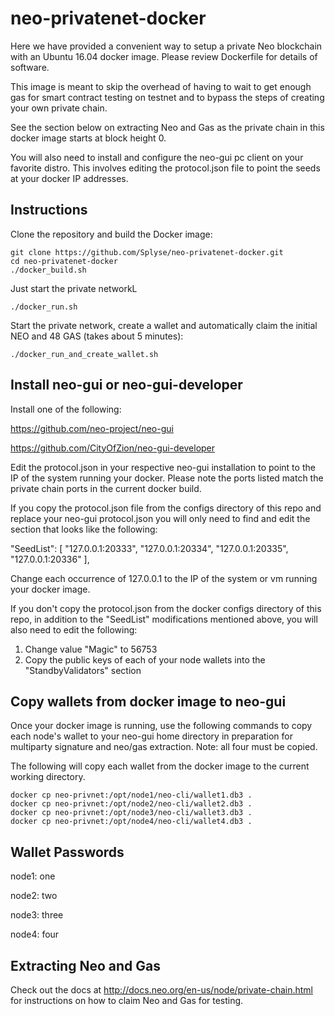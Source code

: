 # neo-privatenet-docker

Here we have provided a convenient way to setup a private Neo blockchain with an Ubuntu 16.04 docker image.
Please review Dockerfile for details of software.

This image is meant to skip the overhead of having to wait to get enough gas for smart contract testing on testnet and to bypass the steps of creating your own private chain.

See the section below on extracting Neo and Gas as the private chain in this docker image starts at block height 0.

You will also need to install and configure the neo-gui pc client on your favorite distro. This involves editing the protocol.json file to point the seeds at your docker IP addresses.


## Instructions

Clone the repository and build the Docker image:

    git clone https://github.com/Splyse/neo-privatenet-docker.git
    cd neo-privatenet-docker
    ./docker_build.sh

Just start the private networkL

    ./docker_run.sh

Start the private network, create a wallet and automatically claim the initial NEO and 48 GAS (takes about 5 minutes):

    ./docker_run_and_create_wallet.sh


## Install neo-gui or neo-gui-developer

Install one of the following:

https://github.com/neo-project/neo-gui

https://github.com/CityOfZion/neo-gui-developer

Edit the protocol.json in your respective neo-gui installation to point to the IP of the system running your docker.
Please note the ports listed match the private chain ports in the current docker build.

If you copy the protocol.json file from the configs directory of this repo and replace your neo-gui protocol.json you will only need to find and edit the section that looks like the following:

"SeedList": [
    "127.0.0.1:20333",
    "127.0.0.1:20334",
    "127.0.0.1:20335",
    "127.0.0.1:20336"
],

Change each occurrence of 127.0.0.1 to the IP of the system or vm running your docker image.


If you don't copy the protocol.json from the docker configs directory of this repo, in addition to the "SeedList" modifications mentioned above, you will also need to edit the following:

1. Change value "Magic" to 56753
2. Copy the public keys of each of your node wallets into the "StandbyValidators" section

## Copy wallets from docker image to neo-gui

Once your docker image is running, use the following commands to copy each node's wallet to your neo-gui home directory in preparation for multiparty signature and neo/gas extraction.
Note: all four must be copied.

The following will copy each wallet from the docker image to the current working directory.

    docker cp neo-privnet:/opt/node1/neo-cli/wallet1.db3 .
    docker cp neo-privnet:/opt/node2/neo-cli/wallet2.db3 .
    docker cp neo-privnet:/opt/node3/neo-cli/wallet3.db3 .
    docker cp neo-privnet:/opt/node4/neo-cli/wallet4.db3 .

## Wallet Passwords
node1: one

node2: two

node3: three

node4: four

## Extracting Neo and Gas
Check out the docs at http://docs.neo.org/en-us/node/private-chain.html for instructions on how to claim Neo and Gas
for testing.

